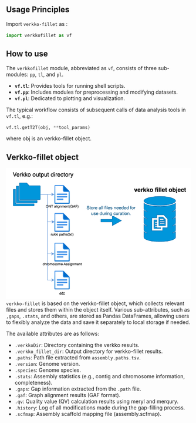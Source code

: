 ## Usage Principles

Import `verkko-fillet` as :
```python
import verkkofillet as vf
```

## How to use
The `verkkofillet` module, abbreviated as `vf`, consists of three sub-modules: `pp`, `tl`, and `pl`.

- **`vf.tl`**: Provides tools for running shell scripts.  
- **`vf.pp`**: Includes modules for preprocessing and modifying datasets.  
- **`vf.pl`**: Dedicated to plotting and visualization.  

The typical workflow consists of subsequent calls of data analysis tools in `vf.tl`, e.g.:
```python
vf.tl.getT2T(obj, **tool_params)
```
where obj is an verkko-fillet object.    

## Verkko-fillet object
![verkkofilletobj](../data/test_giraffe/fig/giraffe_complete_verkko-verkko_filletObj.png)
`verkko-fillet` is based on the verkko-fillet object, which collects relevant files and stores them within the object itself. Various sub-attributes, such as `,gaps`, `.stats`, and others, are stored as Pandas DataFrames, allowing users to flexibly analyze the data and save it separately to local storage if needed.

The available attributes are as follows:
* `.verkkoDir`: Directory containing the verkko results.
* `.verkko_fillet_dir`: Output directory for verkko-fillet results.
* `.paths`: Path file extracted from `assembly.paths.tsv`.
* `.version`: Genome version.
* `.species`: Genome species.
* `.stats`: Assembly statistics (e.g., contig and chromosome information, completeness).
* `.gaps`: Gap information extracted from the  `.path` file.
* `.gaf`: Graph alignment results (GAF format).
* `.qv`: Quality value (QV) calculation results using meryl and merqury.
* `.history`: Log of all modifications made during the gap-filling process.
* `.scfmap`: Assembly scaffold mapping file (assembly.scfmap).